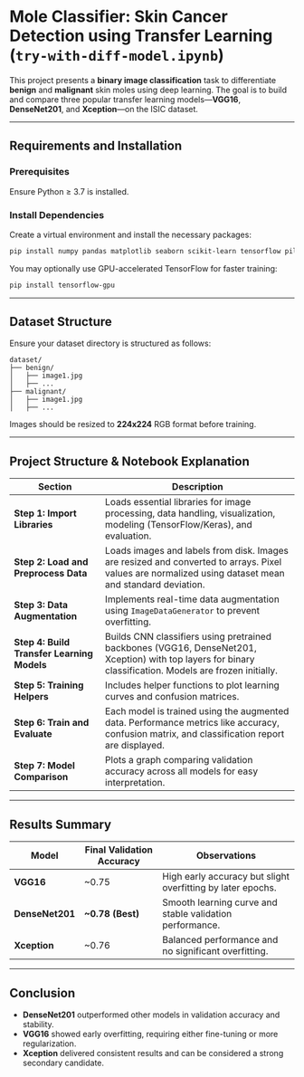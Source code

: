 # Mole Classifier: Skin Cancer Detection using Transfer Learning (`try-with-diff-model.ipynb`)

This project presents a **binary image classification** task to differentiate **benign** and **malignant** skin moles using deep learning. The goal is to build and compare three popular transfer learning models—**VGG16**, **DenseNet201**, and **Xception**—on the ISIC dataset.

---

##  Requirements and Installation

###  Prerequisites
Ensure Python ≥ 3.7 is installed.

### Install Dependencies
Create a virtual environment and install the necessary packages:

```bash
pip install numpy pandas matplotlib seaborn scikit-learn tensorflow pillow opencv-python
```

You may optionally use GPU-accelerated TensorFlow for faster training:
```bash
pip install tensorflow-gpu
```

---

##  Dataset Structure

Ensure your dataset directory is structured as follows:

```
dataset/
├── benign/
│   ├── image1.jpg
│   ├── ...
├── malignant/
│   ├── image1.jpg
│   ├── ...
```

Images should be resized to **224x224** RGB format before training.

---

## Project Structure & Notebook Explanation

| Section | Description |
|---------|-------------|
| **Step 1: Import Libraries** | Loads essential libraries for image processing, data handling, visualization, modeling (TensorFlow/Keras), and evaluation. |
| **Step 2: Load and Preprocess Data** | Loads images and labels from disk. Images are resized and converted to arrays. Pixel values are normalized using dataset mean and standard deviation. |
| **Step 3: Data Augmentation** | Implements real-time data augmentation using `ImageDataGenerator` to prevent overfitting. |
| **Step 4: Build Transfer Learning Models** | Builds CNN classifiers using pretrained backbones (VGG16, DenseNet201, Xception) with top layers for binary classification. Models are frozen initially. |
| **Step 5: Training Helpers** | Includes helper functions to plot learning curves and confusion matrices. |
| **Step 6: Train and Evaluate** | Each model is trained using the augmented data. Performance metrics like accuracy, confusion matrix, and classification report are displayed. |
| **Step 7: Model Comparison** | Plots a graph comparing validation accuracy across all models for easy interpretation. |

---

## Results Summary

| Model       | Final Validation Accuracy | Observations |
|-------------|---------------------------|--------------|
| **VGG16**     | ~0.75                        | High early accuracy but slight overfitting by later epochs. |
| **DenseNet201** | **~0.78 (Best)**               | Smooth learning curve and stable validation performance. |
| **Xception**   | ~0.76                        | Balanced performance and no significant overfitting. |

---

## Conclusion

- **DenseNet201** outperformed other models in validation accuracy and stability.
- **VGG16** showed early overfitting, requiring either fine-tuning or more regularization.
- **Xception** delivered consistent results and can be considered a strong secondary candidate.

